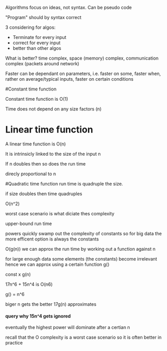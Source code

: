 Algorithms focus on ideas, not syntax. Can be pseudo code

"Program" should by syntax correct

3 considering for algos: 
- Terminate for every input
- correct for every input
- better than other algos

What is better? time complex, space (memory) complex, communication complex (packets around network)

Faster can be dependant on parameters, i.e. faster on some, faster when, rather on average/typical inputs, faster on certain conditions


#Constant time function

Constant time function is O(1)

Time does not depend on any size factors (n) 

# Linear time function

A linear time function is O(n)

It is intrinsicly linked to the size of the input n

If n doubles then so does the run time

direcly proportional to n

#Quadratic time function
run time is quadruple the size. 

if size doubles then time quadruples

O(n^2)


worst case scenario is what diciate thes complexity

upper-bound run time 

powers quickly swamp out the complexity of constants so for big data the more efficent option is always the constants

O(g(n)) we can approx the run time by working out a function against n

for large enough data some elements (the constants) become irrelevant hence we can approx using a certain function g()

const x g(n)

17n^6 + 15n^4 is O(n6)

g() = n^6

biger n gets the better 17g(n) approximates

#### query why 15n^4 gets ignored

eventually the highest power will dominate after a certian n 

recall that the O complexity is a worst case scenario so it is often better in practice


